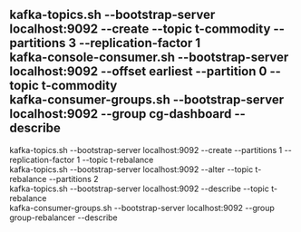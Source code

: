 kafka-topics.sh --bootstrap-server localhost:9092 --create --topic t-commodity --partitions 3 --replication-factor 1    <br/>
kafka-console-consumer.sh --bootstrap-server localhost:9092 --offset earliest --partition 0 --topic t-commodity     <br/>
kafka-consumer-groups.sh --bootstrap-server localhost:9092 --group cg-dashboard --describe <br/>
-----------------------------------------------------------------------------------------------------------------------------------
kafka-topics.sh --bootstrap-server localhost:9092 --create --partitions 1 --replication-factor 1 --topic t-rebalance  <br/>
kafka-topics.sh --bootstrap-server localhost:9092 --alter --topic t-rebalance --partitions 2   <br/>
kafka-topics.sh --bootstrap-server localhost:9092 --describe --topic t-rebalance    <br/>
kafka-consumer-groups.sh --bootstrap-server localhost:9092 --group group-rebalancer --describe    <br/>
